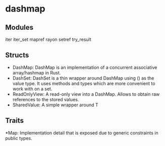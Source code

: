 # dashmap

## Modules

iter
iter_set
mapref
rayon
setref
try_result

## Structs

* DashMap: DashMap is an implementation of a concurrent associative array/hashmap in Rust.
* DashSet: DashSet is a thin wrapper around DashMap using () as the value type. It uses methods and types which are more convenient to work with on a set.
* ReadOnlyView: A read-only view into a DashMap. Allows to obtain raw references to the stored values.
* SharedValue: A simple wrapper around T

## Traits

*Map: Implementation detail that is exposed due to generic constraints in public types.